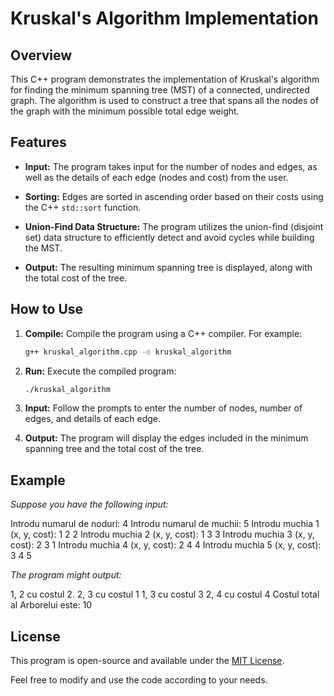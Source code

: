 # Kruskal's Algorithm Implementation

## Overview

This C++ program demonstrates the implementation of Kruskal's algorithm for finding the minimum spanning tree (MST) of a connected, undirected graph. The algorithm is used to construct a tree that spans all the nodes of the graph with the minimum possible total edge weight.

## Features

- **Input:** The program takes input for the number of nodes and edges, as well as the details of each edge (nodes and cost) from the user.

- **Sorting:** Edges are sorted in ascending order based on their costs using the C++ `std::sort` function.

- **Union-Find Data Structure:** The program utilizes the union-find (disjoint set) data structure to efficiently detect and avoid cycles while building the MST.

- **Output:** The resulting minimum spanning tree is displayed, along with the total cost of the tree.

## How to Use

1. **Compile:** Compile the program using a C++ compiler. For example:
    ```bash
    g++ kruskal_algorithm.cpp -o kruskal_algorithm
    ```

2. **Run:** Execute the compiled program:
    ```bash
    ./kruskal_algorithm
    ```

3. **Input:** Follow the prompts to enter the number of nodes, number of edges, and details of each edge.

4. **Output:** The program will display the edges included in the minimum spanning tree and the total cost of the tree.

## Example

*Suppose you have the following input:*

Introdu numarul de noduri: 4 
Introdu numarul de muchii: 5 
Introdu muchia 1 (x, y, cost): 1 2 2 
Introdu muchia 2 (x, y, cost): 1 3 3 
Introdu muchia 3 (x, y, cost): 2 3 1 
Introdu muchia 4 (x, y, cost): 2 4 4 
Introdu muchia 5 (x, y, cost): 3 4 5 

*The program might output:*

1, 2 cu costul 2. 
2, 3 cu costul 1 
1, 3 cu costul 3 
2, 4 cu costul 4 
Costul total al Arborelui este: 10 


## License

This program is open-source and available under the [MIT License](LICENSE).

Feel free to modify and use the code according to your needs.


